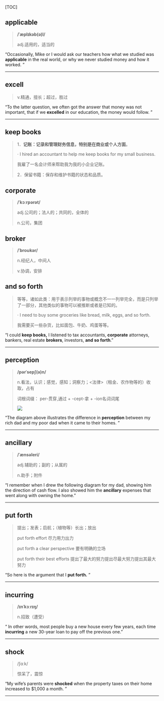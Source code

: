 [TOC]

## applicable

> **/ˈæplɪkəb(ə)l/**
>
> adj.适用的，适当的

“Occasionally, Mike or I would ask our teachers how what we studied was **applicable** in the real world, or why we never studied money and how it worked. ”

---

## excell

> v.精通，擅长；超过，胜过

“To the latter question, we often got the answer that money was not important, that if we **excelled** in our education, the money would follow. ”

---

##  keep books

> 1．**记账：记录和管理财务信息，特别是在商业或个人方面**。
>
> · I hired an accountant to help me keep books for my small business.
>
> 我雇了一名会计师来帮助我为我的小企业记账。
>
> 2．保留书籍：保存和维护书籍的状态和品质。

## corporate

> **/ˈkɔːrpərət/**
>
> adj.公司的；法人的；共同的，全体的
>
> n.公司，集团

## broker

> **/ˈbroʊkər/**
>
> n.经纪人，中间人
>
> v.协调，安排

## and so forth

> 等等，诸如此类：用于表示列举的事物或概念不一一列举完全，而是只列举了一部分，其他类似的事物可以被推断或者是已知的。
>
> · I need to buy some groceries like bread, milk, eggs, and so forth.
>
> 我需要买一些杂货，比如面包、牛奶、鸡蛋等等。

“I could **keep books,** I listened to tax accountants, **corporate** attorneys, bankers, real estate **brokers**, investors, **and so forth**.”

---

## perception

> **/pərˈsepʃ(ə)n/**
>
> n.看法，认识；感觉，感知；洞察力；<法律>（租金、农作物等的）收取，占有
>
> 词根词缀： per-贯穿,通过 + -cept-拿 + -ion名词词尾
>
> ![](https://ydlunacommon-cdn.nosdn.127.net/8c0db95be303b3f8f95d1790cbdb2f2b.jpg?)

“The diagram above illustrates the difference in **perception** between my rich dad and my poor dad when it came to their homes. ”

---

## ancillary

> **/ˈænsəleri/**
>
> adj.辅助的；副的；从属的
>
> n.助手；附件

“I remember when I drew the following diagram for my dad, showing him the direction of cash flow. I also showed him the **ancillary** expenses that went along with owning the home.”

---

## put forth

> 提出；发表；启航；（植物等）长出；放出
>
> put forth effort 尽力用力出力
>
> put forth a clear perspective 要有明确的立场
>
> put forth their best efforts 提出了最大的努力提出尽最大努力提出其最大努力

“So here is the argument that I **put forth.** ”

---

## incurring

> **/ɪnˈkɜːrɪŋ/**
>
> n.招致（遭受）

“ In other words, most people buy a new house every few years, each time **incurring** a new 30-year loan to pay off the previous one.”

---

## shock

> /ʃɑːk/
>
> 惊呆了，震惊

“My wife’s parents were **shocked** when the property taxes on their home increased to $1,000 a month. ”

---

